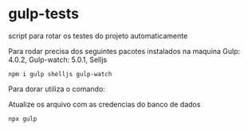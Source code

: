 # gulp-tests
script para rotar os testes do projeto automaticamente


Para rodar precisa dos seguintes pacotes instalados na maquina
Gulp: 4.0.2,
Gulp-watch: 5.0.1,
Selljs

```console
npm i gulp shelljs gulp-watch
```
Para dorar utiliza o comando:

Atualize os arquivo com as credencias do banco de dados

```console
npx gulp
```
